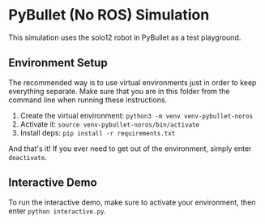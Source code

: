 # PyBullet (No ROS) Simulation
This simulation uses the solo12 robot in PyBullet as a test playground.


## Environment Setup
The recommended way is to use virtual environments just in order to keep 
everything separate. Make sure that you are in this folder from the command
line when running these instructions.

1. Create the virtual environment: `python3 -m venv venv-pybullet-noros`
2. Activate it: `source venv-pybullet-noros/bin/activate`
3. Install deps: `pip install -r requirements.txt`

And that's it! If you ever need to get out of the environment, simply enter
`deactivate`.


## Interactive Demo
To run the interactive demo, make sure to activate your environment, then 
enter `python interactive.py`.